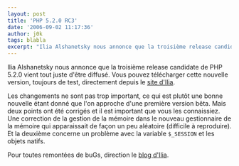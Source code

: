 ```yaml
---
layout: post
title: 'PHP 5.2.0 RC3'
date: '2006-09-02 11:17:36'
author: j0k
tags: blabla
excerpt: "Ilia Alshanetsky nous annonce que la troisième release candidate de PHP 5.2.0 vient tout juste d'être diffusé.     \nVous pouvez télécharger cette nouvelle version, toujours de test, directement depuis le [site d'Ilia](http://downloads.php.net/ilia/php-5.2.0RC3.tar.gz).  \n  \nLes changements ne sont pas trop important, ce qui est plutôt une      …"
---
```


Ilia Alshanetsky nous annonce que la troisième release candidate de PHP 5.2.0 vient tout juste d'être diffusé.
Vous pouvez télécharger cette nouvelle version, toujours de test, directement depuis le [site d'Ilia](http://downloads.php.net/ilia/php-5.2.0RC3.tar.gz).

Les changements ne sont pas trop important, ce qui est plutôt une bonne nouvelle étant donné que l'on approche d'une première version bêta. Mais deux points ont été corrigés et il est important que vous les connaissiez. Une correction de la gestion de la mémoire dans le nouveau gestionnaire de la mémoire qui apparaissait de façon un peu aléatoire (difficile à reproduire). Et la deuxième concerne un problème avec la variable `$_SESSION` et les objets natifs.

Pour toutes remontées de buGs, direction le [blog d'Ilia](http://ilia.ws/archives/125-php-5.2.0-RC3-Released.html).
